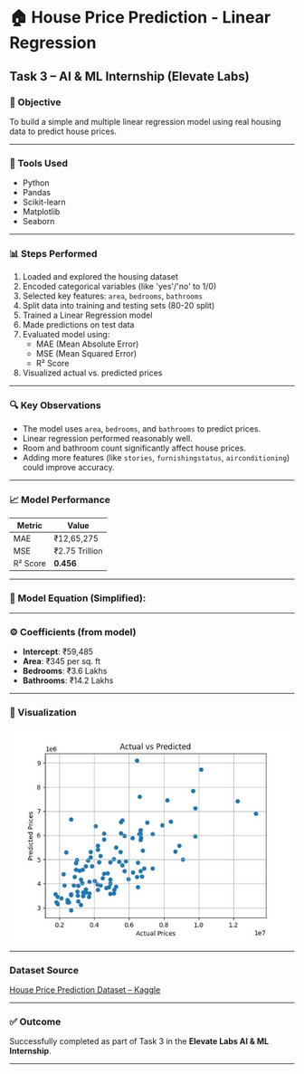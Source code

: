 # 🏠 House Price Prediction - Linear Regression

## Task 3 – AI & ML Internship (Elevate Labs)

### 📌 Objective
To build a simple and multiple linear regression model using real housing data to predict house prices.

---

### 🧰 Tools Used
- Python
- Pandas
- Scikit-learn
- Matplotlib
- Seaborn

---

### 📊 Steps Performed
1. Loaded and explored the housing dataset
2. Encoded categorical variables (like 'yes'/'no' to 1/0)
3. Selected key features: `area`, `bedrooms`, `bathrooms`
4. Split data into training and testing sets (80-20 split)
5. Trained a Linear Regression model
6. Made predictions on test data
7. Evaluated model using:
   - MAE (Mean Absolute Error)
   - MSE (Mean Squared Error)
   - R² Score
8. Visualized actual vs. predicted prices

---

### 🔍 Key Observations
- The model uses `area`, `bedrooms`, and `bathrooms` to predict prices.
- Linear regression performed reasonably well.
- Room and bathroom count significantly affect house prices.
- Adding more features (like `stories`, `furnishingstatus`, `airconditioning`) could improve accuracy.

---

### 📈 Model Performance
| Metric       | Value                |
|--------------|----------------------|
| MAE          | ₹12,65,275           |
| MSE          | ₹2.75 Trillion       |
| R² Score     | **0.456**            |

---

### 📐 Model Equation (Simplified):

---

### ⚙️ Coefficients (from model)
- **Intercept**: ₹59,485  
- **Area**: ₹345 per sq. ft  
- **Bedrooms**: ₹3.6 Lakhs  
- **Bathrooms**: ₹14.2 Lakhs

---

### 📸 Visualization

![Actual vs Predicted Prices](Figure_1.jpg)


---

###  Dataset Source
[House Price Prediction Dataset – Kaggle](https://www.kaggle.com/datasets/harishkumardatalab/housing-price-prediction)

---

### ✅ Outcome
Successfully completed as part of Task 3 in the **Elevate Labs AI & ML Internship**.

---
